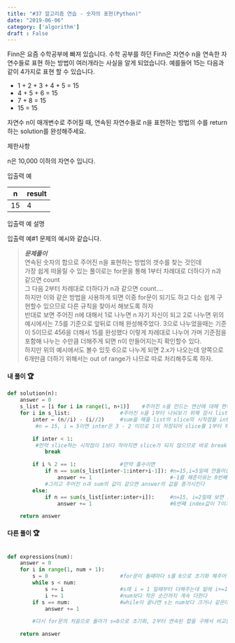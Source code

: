 ```yaml
---
title: "#37 알고리즘 연습 - 숫자의 표현(Python)"
date: "2019-06-06"
category: ['algorithm']
draft : False
---
```



Finn은 요즘 수학공부에 빠져 있습니다. 
수학 공부를 하던 Finn은 자연수 n을 연속한 자연수들로 표현 하는 방법이 여러개라는 사실을 알게 되었습니다. 
예를들어 15는 다음과 같이 4가지로 표현 할 수 있습니다.

* 1 + 2 + 3 + 4 + 5 = 15
* 4 + 5 + 6 = 15
* 7 + 8 = 15
* 15 = 15

 
자연수 n이 매개변수로 주어질 때, 연속된 자연수들로 n을 표현하는 방법의 수를 return하는 solution를 완성해주세요.


제한사항

n은 10,000 이하의 자연수 입니다.


입출력 예

|n	|result|
|-|-|
|15|	4|


입출력 예 설명

입출력 예#1
문제의 예시와 같습니다.




>__*문제풀이*__   
연속된 숫자의 합으로 주어진 n을 표현하는 방법의 갯수를 찾는 것인데   
가장 쉽게 떠올릴 수 있는 풀이로는 for문을 통해 1부터 차례대로 더하다가 n과 같으면 count   
그 다음 2부터 차례대로 더하다가 n과 같으면 count....    
하지만 이와 같은 방법을 사용하게 되면
이중 for문이 되기도 하고 다소 쉽게 구현할수 있으므로 다른 규칙을 찾아서 해보도록 하자   
반대로 보면 주어진 n에 대해서
1로 나누면 n 자기 자신이 되고
2로 나누면 위의 예시에서는 7.5를 기준으로 앞뒤로 더해 완성해주었다.
3으로 나누었을때는 기준이 5이므로 456을 더해서 15를 완성했다
이렇게 차례대로 나누어 가며 기준점을 포함해 나누는 수만큼 더해주게 되면 n이 만들어지는지 확인할수 있다.   
하지만 위의 예시에서도 볼수 있듯 6으로 나누게 되면 2.x가 나오는데 양쪽으로 6개만큼 더하기 위해서는 out of range가 나므로 따로 처리해주도록 하자.



#### 내 풀이 🏆
```python
def solution(n):
    answer = 0
    s_list = [i for i in range(1, n+1)]    #주어진 n을 만드는 연산에 대해 편의를 위해 list를 만들어줍니다.
    for i in s_list:                #주어진 n을 1부터 나눠보기 위해 잠시 list를 빌려 for문을 돌려줍니다.
        inter = (n//i) - (i//2)     #sum을 해줄 list의 slice의 시작점을 inter에 저장했다
         #n = 15, i = 5이면 inter은 3 - 2 이므로 1이 저장되어 slice를 1부터 해주게된다

        if inter < 1:              
         #만약 slice하는 시작점이 1보다 작아지면 slice가 되지 않으므로 바로 break 해준다 
            break

        if i % 2 == 1:              #만약 홀수이면
            if n == sum(s_list[inter-1:inter+i-1]): #n=15,i=5일때 만들어진 inter가 1이므로 s_list[0:5]이 된다[1,2,3,4,5]
                answer += 1                         #-1를 해준이유는 0번째 index가 1이기때문에 해준것이다. 
            #그리고 주어진 n과 sum의 값이 같으면 answer의 값을 증가시킨다
        else:
            if n == sum(s_list[inter:inter+i]):     #n=15, i=2일때 보면 inter 는 7-1 , 6이 되고 s_list[6:8]이 되는데
                answer += 1                         #6번째 index값이 7이기때문에 의도한대로 잘 동작함을 알 수 있다.

    return answer

```


#### 다른 풀이 🏆
```python

def expressions(num):
    answer = 0
    for i in range(1, num + 1):
        s = 0                       #for문이 돌때마다 s를 0으로 초기화 해주어 num과의 비교를 용이하게 한다
        while s < num:              
            s += i                  #s에 i = 1 일때부터 더해주는데 밑에 i+=1을 통해서 1이후에 연속된 값을
            i += 1                  #num보다 작은 순간까지 계속 더한다
        if s == num:                #while이 끝나면 s는 num보다 크거나 같은데 이때 s가 num과 같으면 answer을 증가시키고
            answer += 1

        #다시 for문의 처음으로 돌아가 s=0으로 초기화, 2부터 연속된 합을 구해서 비교한다

    return answer
```